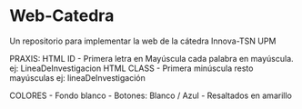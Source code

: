 # Web-Catedra
Un repositorio para implementar la web de la cátedra Innova-TSN UPM

PRAXIS:
HTML  ID - Primera letra en Mayúscula cada palabra en mayúscula. ej: LineaDeInvestigacion
HTML CLASS - Primera minúscula resto mayúsculas ej: lineaDeInvestigación

COLORES - Fondo blanco - Botones: Blanco / Azul - Resaltados en amarillo